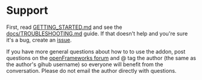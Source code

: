 # Support

First, read [GETTING_STARTED.md](GETTING_STARTED.md) and see the [docs/TROUBLESHOOTING.md](TROUBLESHOOTING.md) guide. If that doesn't help and you're sure it's a bug, create an [issue](../issues). 

If you have more general questions about how to to use the addon, post questions on the [openFrameworks forum](https://forum.openframeworks.cc/) and @ tag the author (the same as the author's gihub username) so everyone will benefit from the conversation. Please do not email the author directly with questions.
